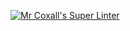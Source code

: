 [![Mr Coxall's Super Linter](https://github.com/Troy-Appleby/ICS4U-Assignment-1-Java/workflows/Mr%20Coxall's%20Super%20Linter/badge.svg)](https://github.com/Troy-Appleby/ICS4U-Assignment-1-Java/actions/)
